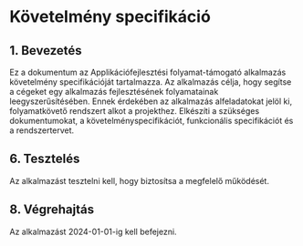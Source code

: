 # Követelmény specifikáció

## 1. Bevezetés

Ez a dokumentum az Applikációfejlesztési folyamat-támogató alkalmazás követelmény specifikációját tartalmazza.
Az alkalmazás célja, hogy segítse a cégeket egy alkalmazás fejlesztésének folyamatainak leegyszerűsítésében.
Ennek érdekében az alkalmazás alfeladatokat jelöl ki, folyamatkövető rendszert alkot a projekthez.
Elkészíti a szükséges dokumentumokat, a követelményspecifikációt, funkcionális specifikációt és a rendszertervet.

## 6. Tesztelés

Az alkalmazást tesztelni kell, hogy biztosítsa a megfelelő működését.

## 8. Végrehajtás
Az alkalmazást 2024-01-01-ig kell befejezni.